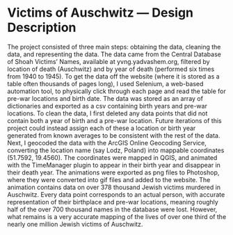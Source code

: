 # Victims of Auschwitz — Design Description


The project consisted of three main steps: obtaining the data, cleaning the data, and representing the data. The data came from the Central Database of Shoah Victims’ Names, available at yvng.yadvashem.org, filtered by location of death (Auschwitz) and by year of death (performed six times from 1940 to 1945). To get the data off the website (where it is stored as a table often thousands of pages long), I used Selenium, a web-based automation tool, to physically click through each page and read the table for pre-war locations  and birth date. The data was stored as an array of dictionaries and exported as a csv containing birth years and pre-war locations. To clean the data, I first deleted any data points that did not contain both a year of birth and a pre-war location. Future iterations of this project could instead assign each of these a location or birth year generated from known averages to be consistent with the rest of the data. Next, I geocoded the data with the ArcGIS Online Geocoding Service, converting the location name (say Lodz, Poland) into mappable coordinates (51.7592, 19.4560). The coordinates were mapped in QGIS, and animated with the TimeManager plugin to appear in their birth year and disappear in their death year. The animations were exported as png files to Photoshop, where they were converted into gif files and added to the website. The animation contains data on over 378 thousand Jewish victims murdered in Auschwitz. Every data point corresponds to an actual person, with accurate representation of their birthplace and pre-war locations, meaning roughly half of the over 700 thousand names in the database were lost. However, what remains is a very accurate mapping of the lives of over one third of the nearly one million Jewish victims of Auschwitz.

